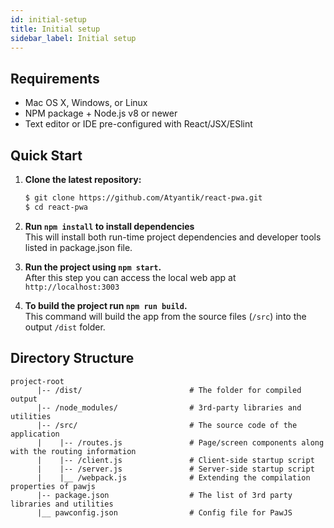 ```yaml
---
id: initial-setup
title: Initial setup
sidebar_label: Initial setup
---
```


## Requirements

 - Mac OS X, Windows, or Linux
 - NPM package + Node.js v8 or newer
 - Text editor or IDE pre-configured with React/JSX/ESlint

## Quick Start
1. **Clone the latest repository:**
    ```bash
    $ git clone https://github.com/Atyantik/react-pwa.git
    $ cd react-pwa
    ```
2. **Run `npm install` to install dependencies**  
   This will install both run-time project dependencies and developer tools listed in package.json file.  
   
3. **Run the project using `npm start`.**  
   After this step you can access the local web app at `http://localhost:3003`  
   
4. **To build the project run `npm run build`.**  
   This command will build the app from the source files (`/src`) into the output `/dist` folder. 

## Directory Structure

```
project-root
      |-- /dist/                        # The folder for compiled output
      |-- /node_modules/                # 3rd-party libraries and utilities
      |-- /src/                         # The source code of the application
      |    |-- /routes.js               # Page/screen components along with the routing information
      |    |-- /client.js               # Client-side startup script
      |    |-- /server.js               # Server-side startup script
      |    |__ /webpack.js              # Extending the compilation properties of pawjs
      |-- package.json                  # The list of 3rd party libraries and utilities
      |__ pawconfig.json                # Config file for PawJS
```

<div class="custom-slant"></div>  
